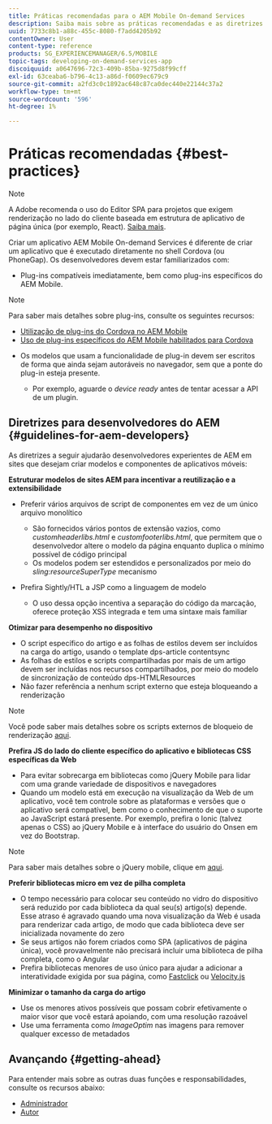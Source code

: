 ```yaml
---
title: Práticas recomendadas para o AEM Mobile On-demand Services
description: Saiba mais sobre as práticas recomendadas e as diretrizes que ajudam desenvolvedores experientes de AEM em sites que desejam criar modelos e componentes de aplicativos móveis.
uuid: 7733c8b1-a88c-455c-8080-f7add4205b92
contentOwner: User
content-type: reference
products: SG_EXPERIENCEMANAGER/6.5/MOBILE
topic-tags: developing-on-demand-services-app
discoiquuid: a0647696-72c3-409b-85ba-9275d8f99cff
exl-id: 63ceaba6-b796-4c13-a86d-f0609ec679c9
source-git-commit: a2fd3c0c1892ac648c87ca0dec440e22144c37a2
workflow-type: tm+mt
source-wordcount: '596'
ht-degree: 1%

---
```


# Práticas recomendadas     {#best-practices}

>[!NOTE]
>
>A Adobe recomenda o uso do Editor SPA para projetos que exigem renderização no lado do cliente baseada em estrutura de aplicativo de página única (por exemplo, React). [Saiba mais](/help/sites-developing/spa-overview.md).

Criar um aplicativo AEM Mobile On-demand Services é diferente de criar um aplicativo que é executado diretamente no shell Cordova (ou PhoneGap). Os desenvolvedores devem estar familiarizados com:

* Plug-ins compatíveis imediatamente, bem como plug-ins específicos do AEM Mobile.

>[!NOTE]
>
>Para saber mais detalhes sobre plug-ins, consulte os seguintes recursos:
>
>* [Utilização de plug-ins do Cordova no AEM Mobile](https://helpx.adobe.com/digital-publishing-solution/help/cordova-api.html)
>* [Uso de plug-ins específicos do AEM Mobile habilitados para Cordova](https://helpx.adobe.com/digital-publishing-solution/help/app-runtime-api.html)
>


* Os modelos que usam a funcionalidade de plug-in devem ser escritos de forma que ainda sejam autoráveis no navegador, sem que a ponte do plug-in esteja presente.

   * Por exemplo, aguarde o *device ready* antes de tentar acessar a API de um plugin.

## Diretrizes para desenvolvedores do AEM {#guidelines-for-aem-developers}

As diretrizes a seguir ajudarão desenvolvedores experientes de AEM em sites que desejam criar modelos e componentes de aplicativos móveis:

**Estruturar modelos de sites AEM para incentivar a reutilização e a extensibilidade**

* Preferir vários arquivos de script de componentes em vez de um único arquivo monolítico

   * São fornecidos vários pontos de extensão vazios, como *customheaderlibs.html* e *customfooterlibs.html*, que permitem que o desenvolvedor altere o modelo da página enquanto duplica o mínimo possível de código principal
   * Os modelos podem ser estendidos e personalizados por meio do *sling:resourceSuperType* mecanismo

* Prefira Sightly/HTL a JSP como a linguagem de modelo

   * O uso dessa opção incentiva a separação do código da marcação, oferece proteção XSS integrada e tem uma sintaxe mais familiar

**Otimizar para desempenho no dispositivo**

* O script específico do artigo e as folhas de estilos devem ser incluídos na carga do artigo, usando o template dps-article contentsync
* As folhas de estilos e scripts compartilhadas por mais de um artigo devem ser incluídas nos recursos compartilhados, por meio do modelo de sincronização de conteúdo dps-HTMLResources
* Não fazer referência a nenhum script externo que esteja bloqueando a renderização

>[!NOTE]
>
>Você pode saber mais detalhes sobre os scripts externos de bloqueio de renderização [aqui](https://developers.google.com/speed/docs/insights/BlockingJS).

**Prefira JS do lado do cliente específico do aplicativo e bibliotecas CSS específicas da Web**

* Para evitar sobrecarga em bibliotecas como jQuery Mobile para lidar com uma grande variedade de dispositivos e navegadores
* Quando um modelo está em execução na visualização da Web de um aplicativo, você tem controle sobre as plataformas e versões que o aplicativo será compatível, bem como o conhecimento de que o suporte ao JavaScript estará presente. Por exemplo, prefira o Ionic (talvez apenas o CSS) ao jQuery Mobile e à interface do usuário do Onsen em vez do Bootstrap.

>[!NOTE]
>
>Para saber mais detalhes sobre o jQuery mobile, clique em [aqui](https://jquerymobile.com/browser-support/1.4/).

**Preferir bibliotecas micro em vez de pilha completa**

* O tempo necessário para colocar seu conteúdo no vidro do dispositivo será reduzido por cada biblioteca da qual seu(s) artigo(s) depende. Esse atraso é agravado quando uma nova visualização da Web é usada para renderizar cada artigo, de modo que cada biblioteca deve ser inicializada novamente do zero
* Se seus artigos não forem criados como SPA (aplicativos de página única), você provavelmente não precisará incluir uma biblioteca de pilha completa, como o Angular
* Prefira bibliotecas menores de uso único para ajudar a adicionar a interatividade exigida por sua página, como [Fastclick](https://github.com/ftlabs/fastclick) ou [Velocity.js](https://velocityjs.org)

**Minimizar o tamanho da carga do artigo**

* Use os menores ativos possíveis que possam cobrir efetivamente o maior visor que você estará apoiando, com uma resolução razoável
* Use uma ferramenta como *ImageOptim* nas imagens para remover qualquer excesso de metadados

## Avançando {#getting-ahead}

Para entender mais sobre as outras duas funções e responsabilidades, consulte os recursos abaixo:

* [Administrador](/help/mobile/aem-mobile.md)
* [Autor](/help/mobile/aem-mobile-on-demand.md)
